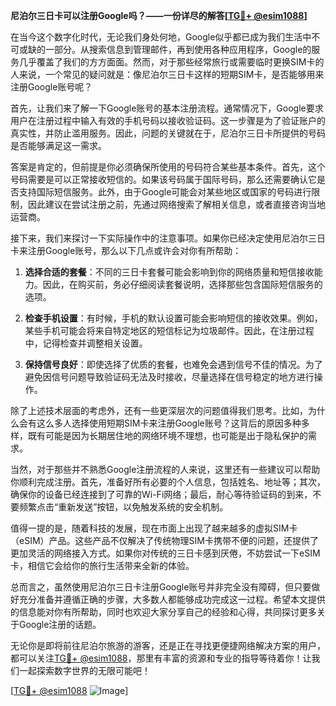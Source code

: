 **尼泊尔三日卡可以注册Google吗？——一份详尽的解答[[TG💪+ @esim1088](https://t.me/s/esim1088)]**

在当今这个数字化时代，无论我们身处何地，Google似乎都已成为我们生活中不可或缺的一部分。从搜索信息到管理邮件，再到使用各种应用程序，Google的服务几乎覆盖了我们的方方面面。然而，对于那些经常旅行或需要临时更换SIM卡的人来说，一个常见的疑问就是：像尼泊尔三日卡这样的短期SIM卡，是否能够用来注册Google账号呢？

首先，让我们来了解一下Google账号的基本注册流程。通常情况下，Google要求用户在注册过程中输入有效的手机号码以接收验证码。这一步骤是为了验证账户的真实性，并防止滥用服务。因此，问题的关键就在于，尼泊尔三日卡所提供的号码是否能够满足这一需求。

答案是肯定的，但前提是你必须确保所使用的号码符合某些基本条件。首先，这个号码需要是可以正常接收短信的。如果该号码属于国际号码，那么还需要确认它是否支持国际短信服务。此外，由于Google可能会对某些地区或国家的号码进行限制，因此建议在尝试注册之前，先通过网络搜索了解相关信息，或者直接咨询当地运营商。

接下来，我们来探讨一下实际操作中的注意事项。如果你已经决定使用尼泊尔三日卡来注册Google账号，那么以下几点或许会对你有所帮助：

1. **选择合适的套餐**：不同的三日卡套餐可能会影响到你的网络质量和短信接收能力。因此，在购买前，务必仔细阅读套餐说明，选择那些包含国际短信服务的选项。

2. **检查手机设置**：有时候，手机的默认设置可能会影响短信的接收效果。例如，某些手机可能会将来自特定地区的短信标记为垃圾邮件。因此，在注册过程中，记得检查并调整相关设置。

3. **保持信号良好**：即使选择了优质的套餐，也难免会遇到信号不佳的情况。为了避免因信号问题导致验证码无法及时接收，尽量选择在信号稳定的地方进行操作。

除了上述技术层面的考虑外，还有一些更深层次的问题值得我们思考。比如，为什么会有这么多人选择使用短期SIM卡来注册Google账号？这背后的原因多种多样，既有可能是因为长期居住地的网络环境不理想，也可能是出于隐私保护的需求。

当然，对于那些并不熟悉Google注册流程的人来说，这里还有一些建议可以帮助你顺利完成注册。首先，准备好所有必要的个人信息，包括姓名、地址等；其次，确保你的设备已经连接到了可靠的Wi-Fi网络；最后，耐心等待验证码的到来，不要频繁点击“重新发送”按钮，以免触发系统的安全机制。

值得一提的是，随着科技的发展，现在市面上出现了越来越多的虚拟SIM卡（eSIM）产品。这些产品不仅解决了传统物理SIM卡携带不便的问题，还提供了更加灵活的网络接入方式。如果你对传统的三日卡感到厌倦，不妨尝试一下eSIM卡，相信它会给你的旅行生活带来全新的体验。

总而言之，虽然使用尼泊尔三日卡注册Google账号并非完全没有障碍，但只要做好充分准备并遵循正确的步骤，大多数人都能够成功完成这一过程。希望本文提供的信息能对你有所帮助，同时也欢迎大家分享自己的经验和心得，共同探讨更多关于Google注册的话题。

无论你是即将前往尼泊尔旅游的游客，还是正在寻找更便捷网络解决方案的用户，都可以关注[TG💪+ @esim1088](https://t.me/s/esim1088)，那里有丰富的资源和专业的指导等待着你！让我们一起探索数字世界的无限可能吧！

[[TG💪+ @esim1088](https://t.me/s/esim1088) ![Image](https://i.postimg.cc/4NQfJmqS/Snipaste-2025-05-13-00-14-12.png)]